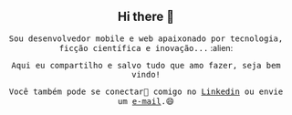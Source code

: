 <h2 align="center">Hi there 👋</h1> 

<p align="center"><samp>Sou desenvolvedor mobile e web apaixonado por tecnologia, ficção científica e inovação...</samp> :alien:</p>

<p align="center"><samp>Aqui eu compartilho e salvo tudo que amo fazer, seja bem vindo!</samp></p>

<p align="center"><samp>Você também pode se conectar💬 comigo no <a target="_blank" href="https://www.linkedin.com/in/andermelo/">Linkedin</a> ou envie um <a href="mailto:anderson.90@gmail.com">e-mail</a>.</samp>😄</p> 




